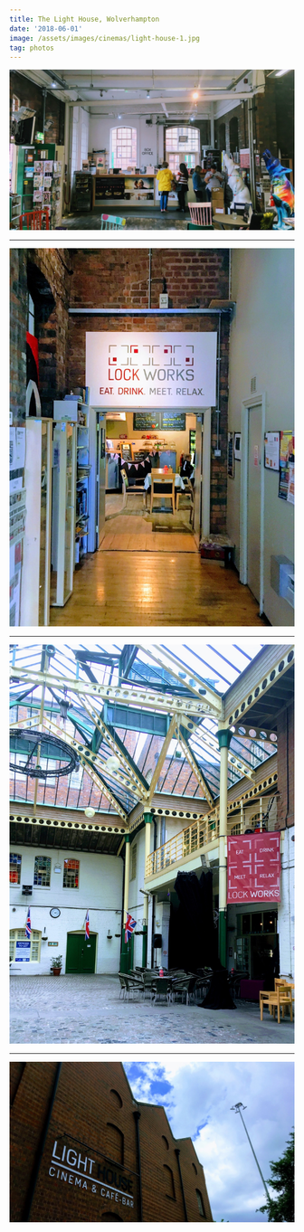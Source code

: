 ```yaml
---
title: The Light House, Wolverhampton
date: '2018-06-01'
image: /assets/images/cinemas/light-house-1.jpg
tag: photos
---
```


![image](/assets/images/cinemas/light-house-1.jpg)

---

![image](/assets/images/cinemas/light-house-2.jpg)

---

![image](/assets/images/cinemas/light-house-3.jpg)

---

![image](/assets/images/cinemas/light-house-4.jpg)
